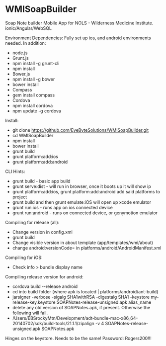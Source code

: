 WMISoapBuilder
==============

Soap Note builder Mobile App for NOLS - Wilderness Medicine Institute. ionic/Angular/WebSQL

Environment Dependencies:
Fully set up ios, and android environments needed. In addition:
- node.js
- Grunt.js
 - npm install -g grunt-cli
 - npm install
- Bower.js
 - npm install -g bower
 - bower install
- Compass 
 - gem install compass
- Cordova
 - npm install cordova
 - npm update -g cordova
 
Install:
- git clone https://github.com/EyeByteSolutions/WMISoapBuilder.git
- cd WMISoapBuilder
- npm install
- bower install
- grunt build
- grunt platform:add:ios
- grunt platform:add:android

CLI Hints:
- grunt build - basic app build
- grunt serve:dist  -  will run in browser, once it boots up it will show ip
- grunt platform:add:ios, grunt platform:add:android add said platforms to project
- grunt build and then grunt emulate:iOS will open up xcode emulator
- grunt run:ios - runs app on ios connected device
- grunt run:android - runs on connected device, or genymotion emulator

Compiling for release (all):
- Change version in config.xml
- grunt build
- Change visible version in about template (app/templates/wmi/about)
- change android:versionCode= in platforms/android/AndroidManifest.xml

Compiling for iOS:
- Check info > bundle display name

Compiling release version for android:
- cordova build --release android
- cd into build folder (where apk is located | platforms/android/ant-build)
- jarsigner -verbose -sigalg SHA1withRSA -digestalg SHA1 -keystore my-release-key.keystore SOAPNotes-release-unsigned.apk alias_name
- delete any old version of SOAPNotes.apk, if present. Otherwise the following will fail.
- /Users/EBSrockyMtn/Development/adt-bundle-mac-x86_64-20140702/sdk/build-tools/21.1.1/zipalign -v 4 SOAPNotes-release-unsigned.apk SOAPNotes.apk

Hinges on the keystore. Needs to be the same! Password: Rogers200!!!
